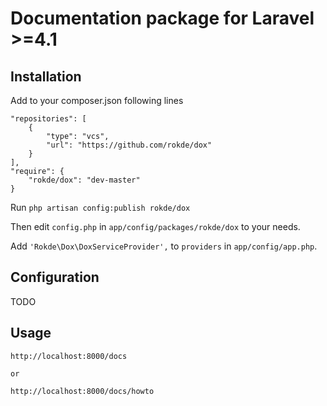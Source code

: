 # Documentation package for Laravel >=4.1

## Installation

Add to your composer.json following lines

	"repositories": [
		{
			"type": "vcs",
			"url": "https://github.com/rokde/dox"
		}
	],
	"require": {
		"rokde/dox": "dev-master"
	}

Run `php artisan config:publish rokde/dox`

Then edit `config.php` in `app/config/packages/rokde/dox` to your needs.

Add `'Rokde\Dox\DoxServiceProvider',` to `providers` in `app/config/app.php`.


## Configuration

TODO

## Usage

	http://localhost:8000/docs

	or

	http://localhost:8000/docs/howto

